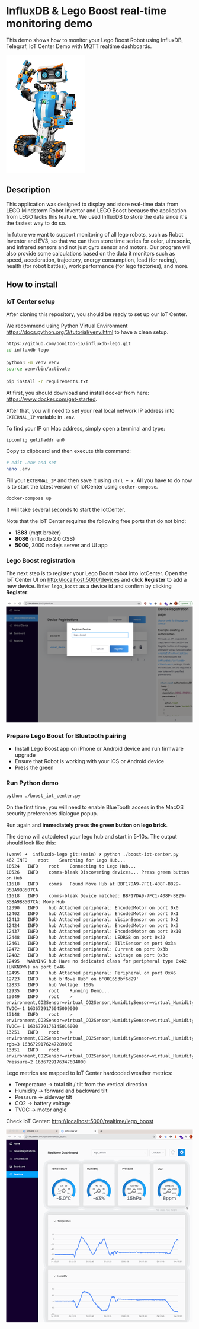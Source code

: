 # InfluxDB & Lego Boost real-time monitoring demo

This demo shows how to monitor your Lego Boost Robot using InfluxDB, Telegraf, IoT Center Demo with MQTT realtime
dashboards.

![img.png](docs/boost-robot.png)

## Description 

This application was designed to display and store real-time data from LEGO Mindstorm Robot Inventor and LEGO Boost
because the application from LEGO lacks this feature. We used InfluxDB to store the data since it's the fastest way to
do so. 

In future we want to support monitoring of all lego robots, such as Robot Inventor and EV3, so that we can then store
time series for color, ultrasonic, and infrared sensors and not just gyro sensor and motors. Our program will also
provide some calculations based on the data it monitors such as speed, acceleration, trajectory, energy consumption,
lead (for racing), health (for robot battles), work performance (for lego factories), and more.

## How to install

### IoT Center setup

After cloning this repository, you should be ready to set up our IoT Center. 

We recommend using Python Virtual Environment <https://docs.python.org/3/tutorial/venv.html>
to have a clean setup.

```bash
https://github.com/bonitoo-io/influxdb-lego.git
cd influxdb-lego

python3 -m venv venv
source venv/bin/activate

pip install -r requirements.txt
```

At first, you should download and install docker from here: https://www.docker.com/get-started. 

After that, you will need to set your real local network IP address into `EXTERNAL_IP` variable in `.env`.

To find your IP on Mac address, simply open a terminal and type:

```bash
ipconfig getifaddr en0
```

Copy to clipboard and then execute this command:

```bash
# edit .env and set 
nano .env
```
Fill your `EXTERNAL_IP` and then save it using `ctrl + x`.
All you have to do now is to start the latest version of IotCenter using `docker-compose`.

```bash
docker-compose up
```

It will take several seconds to start the IotCenter.

Note that the IoT Center requires the following free ports that do not bind:

- **1883** (mqtt broker)
- **8086** (influxdb 2.0 OSS)
- **5000**, 3000 nodejs server and UI app

### Lego Boost registration 

The next step is to register your Lego Boost robot into IotCenter. Open the IoT Center UI
on <http://localhost:5000/devices> and click **Register** to add a new device. Enter `lego_boost` as a device id and
confirm by clicking **Register**.

![screen](docs/register.png)

### Prepare Lego Boost for Bluetooth pairing

- Install Lego Boost app on iPhone or Android device and run firmware upgrade
- Ensure that Robot is working with your iOS or Android device
- Press the green
### Run Python demo

```bash
python ./boost_iot_center.py
```

On the first time, you will need to enable BlueTooth access in the MacOS security preferences dialogue popup.

Run again and **immediately press the green button on lego brick**.

The demo will autodetect your lego hub and start in 5-10s. The output should look like this:

```text
(venv) ➜  influxdb-lego git:(main) ✗ python ./boost-iot-center.py
462	INFO	root	Searching for Lego Hub...
10524	INFO	root	Connecting to Lego Hub...
10526	INFO	comms-bleak	Discovering devices... Press green button on Hub
11618	INFO	comms	Found Move Hub at BBF17DA9-7FC1-408F-B829-B58A9B8507CA
11618	INFO	comms-bleak	Device matched: BBF17DA9-7FC1-408F-B829-B58A9B8507CA: Move Hub
12390	INFO	hub	Attached peripheral: EncodedMotor on port 0x0
12402	INFO	hub	Attached peripheral: EncodedMotor on port 0x1
12413	INFO	hub	Attached peripheral: VisionSensor on port 0x2
12424	INFO	hub	Attached peripheral: EncodedMotor on port 0x3
12437	INFO	hub	Attached peripheral: EncodedMotor on port 0x10
12448	INFO	hub	Attached peripheral: LEDRGB on port 0x32
12461	INFO	hub	Attached peripheral: TiltSensor on port 0x3a
12472	INFO	hub	Attached peripheral: Current on port 0x3b
12482	INFO	hub	Attached peripheral: Voltage on port 0x3c
12495	WARNING	hub	Have no dedicated class for peripheral type 0x42 (UNKNOWN) on port 0x46
12495	INFO	hub	Attached peripheral: Peripheral on port 0x46
12723	INFO	hub	b'Move Hub' on b'001653bf6d29'
12833	INFO	hub	Voltage: 100%
12935	INFO	root	Running Demo...
13049	INFO	root	> environment,CO2Sensor=virtual_CO2Sensor,HumiditySensor=virtual_HumiditySensor,PressureSensor=virtual_PressureSensor,TVOCSensor=virtual_TVOCSensor,clientId=lego_boost TVOC=-1 1636729176045009000
13148	INFO	root	> environment,CO2Sensor=virtual_CO2Sensor,HumiditySensor=virtual_HumiditySensor,PressureSensor=virtual_PressureSensor,TVOCSensor=virtual_TVOCSensor,clientId=lego_boost TVOC=-1 1636729176145016000
13251	INFO	root	> environment,CO2Sensor=virtual_CO2Sensor,HumiditySensor=virtual_HumiditySensor,PressureSensor=virtual_PressureSensor,TVOCSensor=virtual_TVOCSensor,clientId=lego_boost rgb=3 1636729176247289000
13351	INFO	root	> environment,CO2Sensor=virtual_CO2Sensor,HumiditySensor=virtual_HumiditySensor,PressureSensor=virtual_PressureSensor,TVOCSensor=virtual_TVOCSensor,clientId=lego_boost Pressure=2 1636729176347604000
```

Lego metrics are mapped to IoT Center hardcoded weather metrics:

- Temperature -> total tilt / tilt from the vertical direction
- Humidity -> forward and backward tilt
- Pressure -> sideway tilt
- CO2 -> battery voltage
- TVOC -> motor angle

Check IoT Center: [http://localhost:5000/realtime/lego_boost](http://localhost:5000/realtime/lego_boost)

![screen](docs/iot-center-lego-stream.gif)

